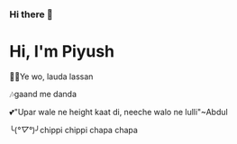 ### Hi there 👋

<!--
**piyushisdrinkingwater/piyushisdrinkingwater** is a ✨ _special_ ✨ repository because its `README.md` (this file) appears on your GitHub profile.

Here are some ideas to get you started:

- 🔭 I’m currently working on ...
- 🌱 I’m currently learning ...
- 👯 I’m looking to collaborate on ...
- 🤔 I’m looking for help with ...
- 💬 Ask me about ...
- 📫 How to reach me: ...
- 😄 Pronouns: ...
- ⚡ Fun fact: ...
-->

# Hi, I'm Piyush

🤷‍♂️Ye wo, lauda lassan

🎶gaand me danda

💕"Upar wale ne height kaat di, neeche walo ne lulli"~Abdul

╰(*°▽°*)╯chippi chippi chapa chapa



